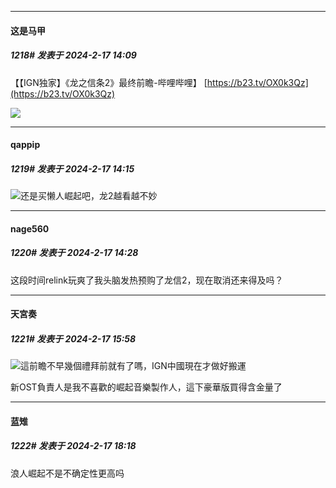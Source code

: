 
*****

####  这是马甲  
##### 1218#       发表于 2024-2-17 14:09

【【IGN独家】《龙之信条2》最终前瞻-哔哩哔哩】 [https://b23.tv/OX0k3Qz](https://b23.tv/OX0k3Qz)

<img src="https://static.saraba1st.com/image/smiley/face2017/048.png" referrerpolicy="no-referrer">


*****

####  qappip  
##### 1219#       发表于 2024-2-17 14:15

<img src="https://static.saraba1st.com/image/smiley/face2017/037.png" referrerpolicy="no-referrer">还是买懒人崛起吧，龙2越看越不妙


*****

####  nage560  
##### 1220#       发表于 2024-2-17 14:28

这段时间relink玩爽了我头脑发热预购了龙信2，现在取消还来得及吗？


*****

####  天宮奏  
##### 1221#       发表于 2024-2-17 15:58

<img src="https://static.saraba1st.com/image/smiley/face2017/040.png" referrerpolicy="no-referrer">這前瞻不早幾個禮拜前就有了嗎，IGN中國現在才做好搬運

新OST負責人是我不喜歡的崛起音樂製作人，這下豪華版買得含金量了


*****

####  蓝雉  
##### 1222#       发表于 2024-2-17 18:18

浪人崛起不是不确定性更高吗

